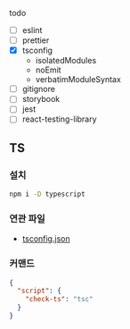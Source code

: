 todo

- [ ] eslint
- [ ] prettier
- [x] tsconfig
  - isolatedModules
  - noEmit
  - verbatimModuleSyntax
- [ ] gitignore
- [ ] storybook
- [ ] jest
- [ ] react-testing-library

## TS

### 설치

```sh
npm i -D typescript
```

### 연관 파일

- [tsconfig.json](./tsconfig.json)


### 커맨드

```json
{
  "script": {
    "check-ts": "tsc"
  }
}
```